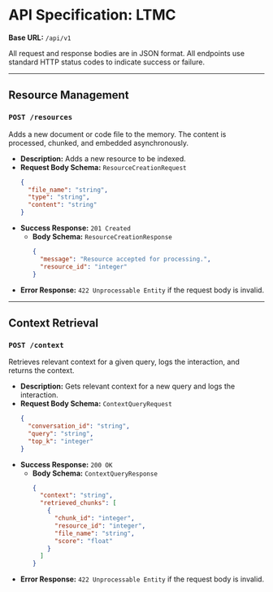 # API Specification: LTMC

**Base URL:** `/api/v1`

All request and response bodies are in JSON format. All endpoints use standard HTTP status codes to indicate success or failure.

---

## Resource Management

### `POST /resources`

Adds a new document or code file to the memory. The content is processed, chunked, and embedded asynchronously.

* **Description:** Adds a new resource to be indexed.
* **Request Body Schema:** `ResourceCreationRequest`
    ```json
    {
      "file_name": "string",
      "type": "string",
      "content": "string"
    }
    ```
* **Success Response:** `201 Created`
    * **Body Schema:** `ResourceCreationResponse`
        ```json
        {
          "message": "Resource accepted for processing.",
          "resource_id": "integer"
        }
        ```
* **Error Response:** `422 Unprocessable Entity` if the request body is invalid.

---

## Context Retrieval

### `POST /context`

Retrieves relevant context for a given query, logs the interaction, and returns the context.

* **Description:** Gets relevant context for a new query and logs the interaction.
* **Request Body Schema:** `ContextQueryRequest`
    ```json
    {
      "conversation_id": "string",
      "query": "string",
      "top_k": "integer"
    }
    ```
* **Success Response:** `200 OK`
    * **Body Schema:** `ContextQueryResponse`
        ```json
        {
          "context": "string",
          "retrieved_chunks": [
            {
              "chunk_id": "integer",
              "resource_id": "integer",
              "file_name": "string",
              "score": "float"
            }
          ]
        }
        ```
* **Error Response:** `422 Unprocessable Entity` if the request body is invalid.
